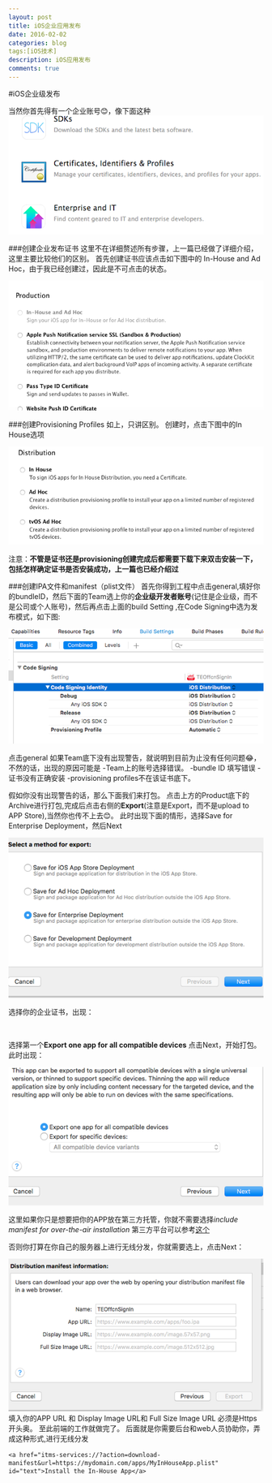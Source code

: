 ```yaml
---
layout: post
title: iOS企业应用发布
date: 2016-02-02
categories: blog
tags:[iOS技术]
description: iOS应用发布
comments: true
---
```

#iOS企业级发布

当然你首先得有一个企业账号😊，像下面这种
![](https://github.com/ytdxxt10/Terry_Blog/raw/gh-pages/blogImages/two.png)

###创建企业发布证书
这里不在详细赘述所有步骤，上一篇[](http://ytdxxt10.github.io/Terry_Blog/%E6%8A%80%E6%9C%AF/2016/02/02/distribution.html)已经做了详细介绍，
这里主要比较他们的区别。
首先创建证书应该点击如下图中的 In-House and Ad Hoc，由于我已经创建过，因此是不可点击的状态。

![](https://github.com/ytdxxt10/Terry_Blog/raw/gh-pages/blogImages/enterprise2.png)

###创建Provisioning Profiles
如上，只讲区别。
创建时，点击下图中的In House选项

![](https://github.com/ytdxxt10/Terry_Blog/raw/gh-pages/blogImages/enterprise3.png)

注意：**不管是证书还是provisioning创建完成后都需要下载下来双击安装一下，包括怎样确定证书是否安装成功，上一篇也已经介绍过**

###创建IPA文件和manifest（plist文件）
首先你得到工程中点击general,填好你的bundleID，然后下面的Team选上你的**企业级开发者账号**(记住是企业级，而不是公司或个人账号)，然后再点击上面的build Setting ,在Code Signing中选为发布模式，如下图:

![](https://github.com/ytdxxt10/Terry_Blog/raw/gh-pages/blogImages/enterprise7.png)

点击general 如果Team底下没有出现警告，就说明到目前为止没有任何问题😂，不然的话，出现的原因可能是
-Team上的账号选择错误。
-bundle ID 填写错误
-证书没有正确安装
-provisioning profiles不在该证书底下。

假如你没有出现警告的话，那么下面我们来打包。
点击上方的Product底下的Archive进行打包,完成后点击右侧的**Export**(注意是Export，而不是upload to APP Store),当然你也传不上去😊。
此时出现下面的情形，选择Save for Enterprise Deployment，然后Next

![](https://github.com/ytdxxt10/Terry_Blog/raw/gh-pages/blogImages/enterprise8.png)

选择你的企业证书，出现：

![]()

选择第一个**Export one app for all compatible devices**
点击Next，开始打包。此时出现：

![](https://github.com/ytdxxt10/Terry_Blog/raw/gh-pages/blogImages/enterprise9.png)

这里如果你只是想要把你的APP放在第三方托管，你就不需要选择*include manifest for over-the-air installation*
第三方平台可以参考[这个](fir.im)

否则你打算在你自己的服务器上进行无线分发，你就需要选上，点击Next：

![](https://github.com/ytdxxt10/Terry_Blog/raw/gh-pages/blogImages/enterprise11.png)
填入你的APP URL 和 Display Image URL和 Full Size Image URL
必须是Https开头奥。
至此前端的工作就做完了。
后面就是你需要后台和web人员协助你，弄成这种形式,进行无线分发

```
<a href="itms-services://?action=download-manifest&url=https://mydomain.com/apps/MyInHouseApp.plist" id="text">Install the In-House App</a>

```
